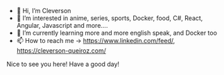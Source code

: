 - 👋 Hi, I’m Cleverson
- 👀 I’m interested in anime, series, sports, Docker, food, C#, React, Angular, Javascript and more....
- 🌱 I’m currently learning more and more english speak, and Docker too
- 📫 How to reach me -> https://www.linkedin.com/feed/, https://cleverson-queiroz.com/

Nice to see you here! Have a good day!
